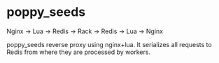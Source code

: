 # poppy_seeds

Nginx -> Lua -> Redis -> Rack -> Redis -> Lua -> Nginx

poppy_seeds reverse proxy using nginx+lua. It serializes all requests to Redis from where they are processed by workers.
